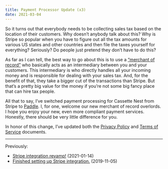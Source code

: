 ```yaml
---
title: Payment Processor Update (x3)
date: 2021-03-04
---
```


So it turns out that everybody needs to be collecting sales tax based on the location of their customers. Why doesn’t anybody talk about this? Why is Stripe so popular when you have to figure out all the tax amounts for various US states and other countries and then file the taxes yourself for everything? Seriously? Do people just pretend they don’t have to do this?

As far as I can tell, the best way to go about this is to use a [“merchant of record”](https://paddle.com/blog/what-is-merchant-of-record/) who basically acts as an intermediary between you and your customers. This intermediary is who directly handles all your incoming money and is responsible for dealing with your sales tax. And, for the benefit of that, they take a bigger cut of the transactions than Stripe. But that’s a pretty big value for the money if you’re not some big fancy place that can hire tax people.

All that to say, I’ve switched payment processing for Cassette Nest from Stripe to [Paddle](https://paddle.com). I, for one, welcome our new merchant of record overlords. I hope you enjoy your new, even more compliant payment services. Honestly, there should be very little difference for you.

In honor of this change, I’ve updated both the [Privacy Policy](/policies/privacy/) and [Terms of Service](/policies/terms/) documents.

---

Previously:

- [Stripe integration revamp!](/changelog/2021-01-14/) (2021-01-14)
- [Finished setting up Stripe integration.](/changelog/2019-11-05/) (2019-11-05)
